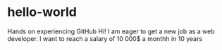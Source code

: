 # hello-world
Hands on experiencing GitHub
Hi! I am eager to get a new job as a web developer.
I want to reach a salary of 10 000$ a monthh in 10 years
